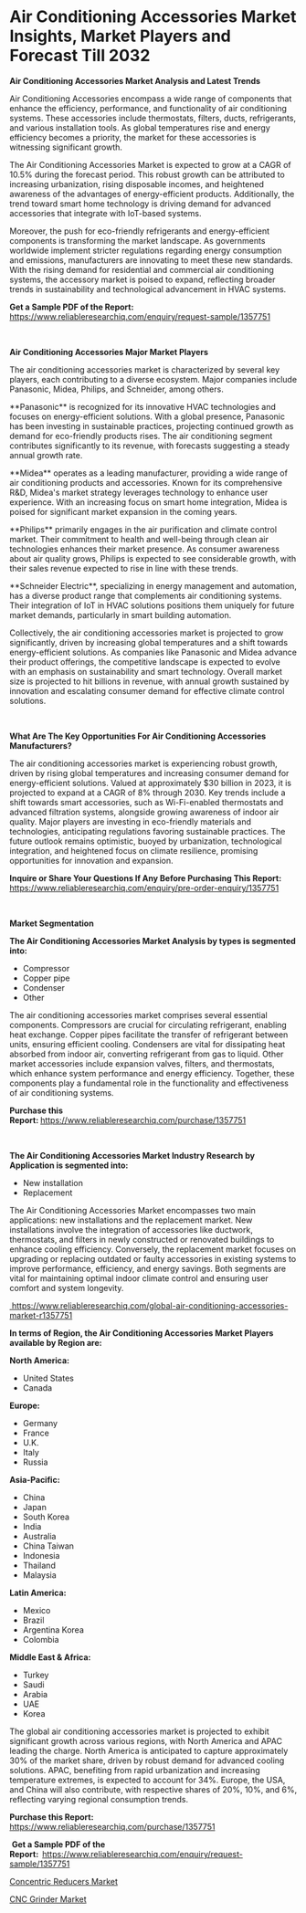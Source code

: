 <p><h1>Air Conditioning Accessories Market Insights, Market Players and Forecast Till 2032</h1></p><p><strong>Air Conditioning Accessories Market Analysis and Latest Trends</strong></p>
<p><p>Air Conditioning Accessories encompass a wide range of components that enhance the efficiency, performance, and functionality of air conditioning systems. These accessories include thermostats, filters, ducts, refrigerants, and various installation tools. As global temperatures rise and energy efficiency becomes a priority, the market for these accessories is witnessing significant growth.</p><p>The Air Conditioning Accessories Market is expected to grow at a CAGR of 10.5% during the forecast period. This robust growth can be attributed to increasing urbanization, rising disposable incomes, and heightened awareness of the advantages of energy-efficient products. Additionally, the trend toward smart home technology is driving demand for advanced accessories that integrate with IoT-based systems.</p><p>Moreover, the push for eco-friendly refrigerants and energy-efficient components is transforming the market landscape. As governments worldwide implement stricter regulations regarding energy consumption and emissions, manufacturers are innovating to meet these new standards. With the rising demand for residential and commercial air conditioning systems, the accessory market is poised to expand, reflecting broader trends in sustainability and technological advancement in HVAC systems.</p></p>
<p><strong>Get a Sample PDF of the Report:&nbsp;</strong> <a href="https://www.reliableresearchiq.com/enquiry/request-sample/1357751?utm_campaign=1129&utm_medium=2&utm_source=Github&utm_content=ia&utm_term=16022025&utm_id=air-conditioning-accessories">https://www.reliableresearchiq.com/enquiry/request-sample/1357751</a></p>
<p>&nbsp;</p>
<p><strong>Air Conditioning Accessories Major Market Players</strong></p>
<p><p>The air conditioning accessories market is characterized by several key players, each contributing to a diverse ecosystem. Major companies include Panasonic, Midea, Philips, and Schneider, among others. </p><p>**Panasonic** is recognized for its innovative HVAC technologies and focuses on energy-efficient solutions. With a global presence, Panasonic has been investing in sustainable practices, projecting continued growth as demand for eco-friendly products rises. The air conditioning segment contributes significantly to its revenue, with forecasts suggesting a steady annual growth rate.</p><p>**Midea** operates as a leading manufacturer, providing a wide range of air conditioning products and accessories. Known for its comprehensive R&D, Midea's market strategy leverages technology to enhance user experience. With an increasing focus on smart home integration, Midea is poised for significant market expansion in the coming years.</p><p>**Philips** primarily engages in the air purification and climate control market. Their commitment to health and well-being through clean air technologies enhances their market presence. As consumer awareness about air quality grows, Philips is expected to see considerable growth, with their sales revenue expected to rise in line with these trends.</p><p>**Schneider Electric**, specializing in energy management and automation, has a diverse product range that complements air conditioning systems. Their integration of IoT in HVAC solutions positions them uniquely for future market demands, particularly in smart building automation.</p><p>Collectively, the air conditioning accessories market is projected to grow significantly, driven by increasing global temperatures and a shift towards energy-efficient solutions. As companies like Panasonic and Midea advance their product offerings, the competitive landscape is expected to evolve with an emphasis on sustainability and smart technology. Overall market size is projected to hit billions in revenue, with annual growth sustained by innovation and escalating consumer demand for effective climate control solutions.</p></p>
<p>&nbsp;</p>
<p><strong>What Are The Key Opportunities For Air Conditioning Accessories Manufacturers?</strong></p>
<p><p>The air conditioning accessories market is experiencing robust growth, driven by rising global temperatures and increasing consumer demand for energy-efficient solutions. Valued at approximately $30 billion in 2023, it is projected to expand at a CAGR of 8% through 2030. Key trends include a shift towards smart accessories, such as Wi-Fi-enabled thermostats and advanced filtration systems, alongside growing awareness of indoor air quality. Major players are investing in eco-friendly materials and technologies, anticipating regulations favoring sustainable practices. The future outlook remains optimistic, buoyed by urbanization, technological integration, and heightened focus on climate resilience, promising opportunities for innovation and expansion.</p></p>
<p><strong>Inquire or Share Your Questions If Any Before Purchasing This Report:</strong> <a href="https://www.reliableresearchiq.com/enquiry/pre-order-enquiry/1357751?utm_campaign=1129&utm_medium=2&utm_source=Github&utm_content=ia&utm_term=16022025&utm_id=air-conditioning-accessories">https://www.reliableresearchiq.com/enquiry/pre-order-enquiry/1357751</a></p>
<p>&nbsp;</p>
<p><strong>Market Segmentation</strong></p>
<p><strong>The Air Conditioning Accessories Market Analysis by types is segmented into:</strong></p>
<p><ul><li>Compressor</li><li>Copper pipe</li><li>Condenser</li><li>Other</li></ul></p>
<p><p>The air conditioning accessories market comprises several essential components. Compressors are crucial for circulating refrigerant, enabling heat exchange. Copper pipes facilitate the transfer of refrigerant between units, ensuring efficient cooling. Condensers are vital for dissipating heat absorbed from indoor air, converting refrigerant from gas to liquid. Other market accessories include expansion valves, filters, and thermostats, which enhance system performance and energy efficiency. Together, these components play a fundamental role in the functionality and effectiveness of air conditioning systems.</p></p>
<p><strong>Purchase this Report:&nbsp;</strong><a href="https://www.reliableresearchiq.com/purchase/1357751?utm_campaign=1129&utm_medium=2&utm_source=Github&utm_content=ia&utm_term=16022025&utm_id=air-conditioning-accessories">https://www.reliableresearchiq.com/purchase/1357751</a></p>
<p>&nbsp;</p>
<p><strong>The Air Conditioning Accessories Market Industry Research by Application is segmented into:</strong></p>
<p><ul><li>New installation</li><li>Replacement</li></ul></p>
<p><p>The Air Conditioning Accessories Market encompasses two main applications: new installations and the replacement market. New installations involve the integration of accessories like ductwork, thermostats, and filters in newly constructed or renovated buildings to enhance cooling efficiency. Conversely, the replacement market focuses on upgrading or replacing outdated or faulty accessories in existing systems to improve performance, efficiency, and energy savings. Both segments are vital for maintaining optimal indoor climate control and ensuring user comfort and system longevity.</p></p>
<p><a href="https://www.reliableresearchiq.com/global-air-conditioning-accessories-market-r1357751?utm_campaign=1129&utm_medium=2&utm_source=Github&utm_content=ia&utm_term=16022025&utm_id=air-conditioning-accessories">&nbsp;https://www.reliableresearchiq.com/global-air-conditioning-accessories-market-r1357751</a></p>
<p><strong>In terms of Region, the Air Conditioning Accessories Market Players available by Region are:</strong></p>
<p>
    <p> <strong> North America: </strong>
        <ul>
            <li>United States</li>
            <li>Canada</li>
        </ul>
        </p> 
    <p> <strong> Europe: </strong>
        <ul>
            <li>Germany</li>
            <li>France</li>
            <li>U.K.</li>
            <li>Italy</li>
            <li>Russia</li>
        </ul>
        </p> 
    <p> <strong> Asia-Pacific: </strong>
        <ul>
            <li>China</li>
            <li>Japan</li>
            <li>South Korea</li>
            <li>India</li>
            <li>Australia</li>
            <li>China Taiwan</li>
            <li>Indonesia</li>
            <li>Thailand</li>
            <li>Malaysia</li>
        </ul>
        </p> 
    <p> <strong> Latin America: </strong>
        <ul>
            <li>Mexico</li>
            <li>Brazil</li>
            <li>Argentina Korea</li>
            <li>Colombia</li>
        </ul>
        </p> 
    <p> <strong> Middle East & Africa: </strong>
        <ul>
            <li>Turkey</li>
            <li>Saudi</li>
            <li>Arabia</li>
            <li>UAE</li>
            <li>Korea</li>
        </ul>
    </p>
    </p>
<p><p>The global air conditioning accessories market is projected to exhibit significant growth across various regions, with North America and APAC leading the charge. North America is anticipated to capture approximately 30% of the market share, driven by robust demand for advanced cooling solutions. APAC, benefiting from rapid urbanization and increasing temperature extremes, is expected to account for 34%. Europe, the USA, and China will also contribute, with respective shares of 20%, 10%, and 6%, reflecting varying regional consumption trends.</p></p>
<p><strong>Purchase this Report: </strong><a href="https://www.reliableresearchiq.com/purchase/1357751?utm_campaign=1129&utm_medium=2&utm_source=Github&utm_content=ia&utm_term=16022025&utm_id=air-conditioning-accessories">https://www.reliableresearchiq.com/purchase/1357751</a></p>
<p>&nbsp;<strong>Get a Sample PDF of the Report:&nbsp;&nbsp;</strong><a href="https://www.reliableresearchiq.com/enquiry/request-sample/1357751?utm_campaign=1129&utm_medium=2&utm_source=Github&utm_content=ia&utm_term=16022025&utm_id=air-conditioning-accessories">https://www.reliableresearchiq.com/enquiry/request-sample/1357751</a></p>
<p><strong></strong></p>
<p><p><a href="https://github.com/usraceby/Market-Research-Report-List-1/blob/main/concentric-reducers-market.md?utm_campaign=1129&utm_medium=2&utm_source=Github&utm_content=ia&utm_term=16022025&utm_id=air-conditioning-accessories">Concentric Reducers Market</a></p><p><a href="https://github.com/shamstirroc7/Market-Research-Report-List-1/blob/main/cnc-grinder-market.md?utm_campaign=1129&utm_medium=2&utm_source=Github&utm_content=ia&utm_term=16022025&utm_id=air-conditioning-accessories">CNC Grinder Market</a></p></p>